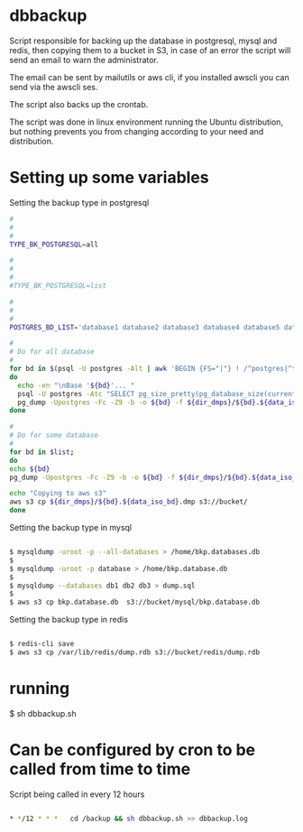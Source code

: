 # dbbackup

Script responsible for backing up the database in postgresql, mysql and redis, then copying them to a bucket in S3, in case of an error the script will send an email to warn the administrator.

The email can be sent by mailutils or aws cli, if you installed awscli you can send via the awscli ses.

The script also backs up the crontab.

The script was done in linux environment running the Ubuntu distribution, but nothing prevents you from changing according to your need and distribution.


# Setting up some variables

Setting the backup type in postgresql

```sh
#
# 
#
TYPE_BK_POSTGRESQL=all

#
#
#
#TYPE_BK_POSTGRESQL=list

#
#
#
POSTGRES_BD_LIST='database1 database2 database3 database4 database5 database6';

#
# Do for all database
#
for bd in $(psql -U postgres -Alt | awk 'BEGIN {FS="|"} ! /^postgres|^template/ {print $1}')
do
  echo -en "\nBase '${bd}'... "
  psql -U postgres -Atc "SELECT pg_size_pretty(pg_database_size(current_database()));"
  pg_dump -Upostgres -Fc -Z9 -b -o ${bd} -f ${dir_dmps}/${bd}.${data_iso_bd}.dmp 2> ${dir_logs}/${bd}.${data_iso_bd}.dmp.log && echo -en "OK" || echo -en "ERRO"
done

#
# Do for some database
#
for bd in $list;
do
echo ${bd}
pg_dump -Upostgres -Fc -Z9 -b -o ${bd} -f ${dir_dmps}/${bd}.${data_iso_bd}.dmp 2> ${dir_logs}/${bd}.${data_iso_bd}.dmp.log && echo -en "OK" || echo -en "ERRO"

echo "Copying to aws s3"
aws s3 cp ${dir_dmps}/${bd}.${data_iso_bd}.dmp s3://bucket/
done

```

Setting the backup type in mysql

```sh

$ mysqldump -uroot -p --all-databases > /home/bkp.databases.db
$  
$ mysqldump -uroot -p database > /home/bkp.database.db  
$  
$ mysqldump --databases db1 db2 db3 > dump.sql
$  
$ aws s3 cp bkp.database.db  s3://bucket/mysql/bkp.database.db

```

Setting the backup type in redis


```sh

$ redis-cli save
$ aws s3 cp /var/lib/redis/dump.rdb s3://bucket/redis/dump.rdb

```



# running

$ sh dbbackup.sh

# Can be configured by cron to be called from time to time

Script being called in every 12 hours

```sh

* */12 * * *   cd /backup && sh dbbackup.sh >> dbbackup.log

```